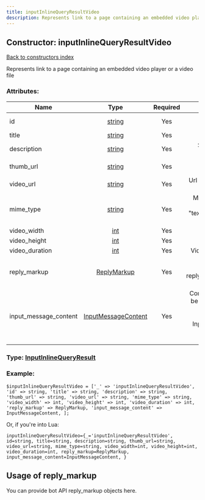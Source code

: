 ```yaml
---
title: inputInlineQueryResultVideo
description: Represents link to a page containing an embedded video player or a video file
---
```

## Constructor: inputInlineQueryResultVideo  
[Back to constructors index](index.md)



Represents link to a page containing an embedded video player or a video file

### Attributes:

| Name     |    Type       | Required | Description |
|----------|:-------------:|:--------:|------------:|
|id|[string](../types/string.md) | Yes|Unique identifier of this result|
|title|[string](../types/string.md) | Yes|Title of the result|
|description|[string](../types/string.md) | Yes|Short description of the result, if known|
|thumb\_url|[string](../types/string.md) | Yes|Url of the video thumb (jpeg), if exists|
|video\_url|[string](../types/string.md) | Yes|Url of the embedded video player or video file|
|mime\_type|[string](../types/string.md) | Yes|MIME type of the content of video url, only "text/html" or "video/mp4" are allowed now|
|video\_width|[int](../types/int.md) | Yes|Video width|
|video\_height|[int](../types/int.md) | Yes|Video height|
|video\_duration|[int](../types/int.md) | Yes|Video duration in seconds|
|reply\_markup|[ReplyMarkup](../types/ReplyMarkup.md) | Yes|Message reply markup, should be of type replyMarkupInlineKeyboard or null|
|input\_message\_content|[InputMessageContent](../types/InputMessageContent.md) | Yes|Content of the message to be sent, should be of type inputMessageText or inputMessageVideo or InputMessageLocation or InputMessageVenue or InputMessageContact|



### Type: [InputInlineQueryResult](../types/InputInlineQueryResult.md)


### Example:

```
$inputInlineQueryResultVideo = ['_' => 'inputInlineQueryResultVideo', 'id' => string, 'title' => string, 'description' => string, 'thumb_url' => string, 'video_url' => string, 'mime_type' => string, 'video_width' => int, 'video_height' => int, 'video_duration' => int, 'reply_markup' => ReplyMarkup, 'input_message_content' => InputMessageContent, ];
```  

Or, if you're into Lua:  


```
inputInlineQueryResultVideo={_='inputInlineQueryResultVideo', id=string, title=string, description=string, thumb_url=string, video_url=string, mime_type=string, video_width=int, video_height=int, video_duration=int, reply_markup=ReplyMarkup, input_message_content=InputMessageContent, }

```



## Usage of reply_markup

You can provide bot API reply_markup objects here.  



